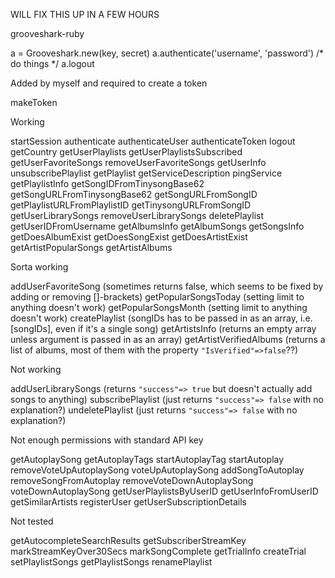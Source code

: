 WILL FIX THIS UP IN A FEW HOURS

grooveshark-ruby

a = Grooveshark.new(key, secret)
a.authenticate('username', 'password')
/* do things */
a.logout

Added by myself and required to create a token

makeToken

Working

startSession
authenticate
authenticateUser
authenticateToken
logout
getCountry
getUserPlaylists
getUserPlaylistsSubscribed
getUserFavoriteSongs
removeUserFavoriteSongs
getUserInfo
unsubscribePlaylist
getPlaylist
getServiceDescription
pingService
getPlaylistInfo
getSongIDFromTinysongBase62
getSongURLFromTinysongBase62
getSongURLFromSongID
getPlaylistURLFromPlaylistID
getTinysongURLFromSongID
getUserLibrarySongs
removeUserLibrarySongs
deletePlaylist
getUserIDFromUsername
getAlbumsInfo
getAlbumSongs
getSongsInfo
getDoesAlbumExist
getDoesSongExist
getDoesArtistExist
getArtistPopularSongs
getArtistAlbums

Sorta working

addUserFavoriteSong (sometimes returns false, which seems to be fixed by adding or removing []-brackets)
getPopularSongsToday (setting limit to anything doesn't work)
getPopularSongsMonth (setting limit to anything doesn't work)
createPlaylist (songIDs has to be passed in as an array, i.e. [songIDs], even if it's a single song)
getArtistsInfo (returns an empty array unless argument is passed in as an array)
getArtistVerifiedAlbums (returns a list of albums, most of them with the property `"IsVerified"=>false`??)

Not working

addUserLibrarySongs (returns `"success"=> true` but doesn't actually add songs to anything)
subscribePlaylist (just returns `"success"=> false` with no explanation?)
undeletePlaylist (just returns `"success"=> false` with no explanation?)

Not enough permissions with standard API key

getAutoplaySong
getAutoplayTags
startAutoplayTag
startAutoplay
removeVoteUpAutoplaySong
voteUpAutoplaySong
addSongToAutoplay
removeSongFromAutoplay
removeVoteDownAutoplaySong
voteDownAutoplaySong
getUserPlaylistsByUserID
getUserInfoFromUserID
getSimilarArtists
registerUser
getUserSubscriptionDetails

Not tested

getAutocompleteSearchResults
getSubscriberStreamKey
markStreamKeyOver30Secs
markSongComplete
getTrialInfo
createTrial
setPlaylistSongs
getPlaylistSongs
renamePlaylist